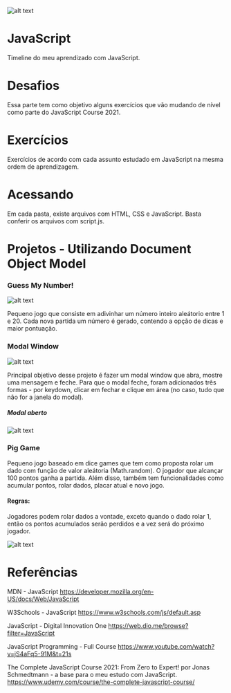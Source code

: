 ![alt text](https://cdn.iconscout.com/icon/free/png-256/javascript-2752148-2284965.png)
# JavaScript
Timeline do meu aprendizado com JavaScript.

# Desafios
Essa parte tem como objetivo alguns exercícios que vão mudando de nível como parte do JavaScript Course 2021.

# Exercícios
Exercícios de acordo com cada assunto estudado em JavaScript na mesma ordem de aprendizagem.

# Acessando
Em cada pasta, existe arquivos com HTML, CSS e JavaScript. Basta conferir os arquivos com script.js.

# Projetos - Utilizando Document Object Model

### Guess My Number!
![alt text](https://github.com/felipe-miranda-marreiros/JavaScript/blob/main/Projetos%20-%20Utilizando%20Document%20Object%20Model/Guess%20My%20Number!/guess-my-number.PNG)

Pequeno jogo que consiste em adivinhar um número inteiro aleátorio entre 1 e 20. Cada nova partida um número é gerado, contendo a opção de dicas e maior pontuação.

### Modal Window
![alt text](https://github.com/felipe-miranda-marreiros/JavaScript/blob/main/Projetos%20-%20Utilizando%20Document%20Object%20Model/Modal%20Window/modal%20window%20imagem.PNG)

Principal objetivo desse projeto é fazer um modal window que abra, mostre uma mensagem e feche. Para que o modal feche, foram adicionados três formas - por keydown, clicar em fechar e clique em área (no caso, tudo que não for a janela do modal).

##### Modal aberto
![alt text](https://github.com/felipe-miranda-marreiros/JavaScript/blob/main/Projetos%20-%20Utilizando%20Document%20Object%20Model/Modal%20Window/modal%20window%20aberto.PNG)

### Pig Game
Pequeno jogo baseado em dice games que tem como proposta rolar um dado com função de valor aleátoria (Math.random). O jogador que alcançar 100 pontos ganha a partida. Além disso, também tem funcionalidades como acumular pontos, rolar dados, placar atual e novo jogo. 

#### Regras:
Jogadores podem rolar dados a vontade, exceto quando o dado rolar 1, então os pontos acumulados serão perdidos e a vez será do próximo jogador.

![alt text](https://github.com/felipe-miranda-marreiros/JavaScript/blob/main/Projetos%20-%20Utilizando%20Document%20Object%20Model/Pig%20Game/pig-game-img.PNG)


# Referências

MDN - JavaScript
https://developer.mozilla.org/en-US/docs/Web/JavaScript

W3Schools - JavaScript
https://www.w3schools.com/js/default.asp

JavaScript - Digital Innovation One
https://web.dio.me/browse?filter=JavaScript

JavaScript Programming - Full Course
https://www.youtube.com/watch?v=jS4aFq5-91M&t=21s

The Complete JavaScript Course 2021: From Zero to Expert! por Jonas Schmedtmann - a base para o meu estudo com JavaScript.
https://www.udemy.com/course/the-complete-javascript-course/
